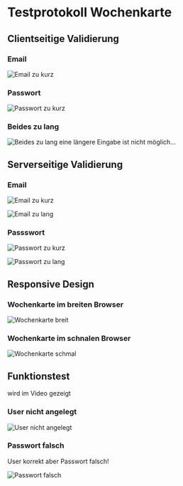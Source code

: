 # Testprotokoll Wochenkarte

## Clientseitige Validierung

### Email

![Email zu kurz](Bilder/Email_zu_kurz.jpg)

### Passwort

![Passwort zu kurz](Bilder/Passwort_zu_kurz.jpg)

### Beides zu lang

![Beides zu lang](Bilder/Eingabelaenge_Email_Passwort.jpg)
eine längere Eingabe ist nicht möglich...

## Serverseitige Validierung

### Email

![Email zu kurz](Bilder/Server_Email_zu_kurz.jpg)

![Email zu lang](Bilder/Server_Email_zu_lang.jpg)

### Passswort

![Passwort zu kurz](Bilder/Server_Passwort_zu_kurz.jpg)

![Passwort zu lang](Bilder/Server_Passwort_zu_lang.jpg)

## Responsive Design

### Wochenkarte im breiten Browser
![Wochenkarte breit](Bilder/Wochenkarte.jpg)

### Wochenkarte im schnalen Browser
![Wochenkarte schmal](Bilder/Wochenkarte_schmal.jpg)

## Funktionstest

wird im Video gezeigt

### User nicht angelegt

![User nicht angelegt](Bilder/User_nicht_angelegt.jpg)

### Passwort falsch

User korrekt aber Passwort falsch!

![Passwort falsch](Bilder/Passwort_falsch.jpg)

